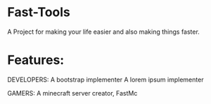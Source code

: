 # Fast-Tools 
A Project for making your life easier and also making things faster.

# Features:

DEVELOPERS:
A bootstrap implementer
A lorem ipsum implementer

GAMERS:
A minecraft server creator, FastMc

